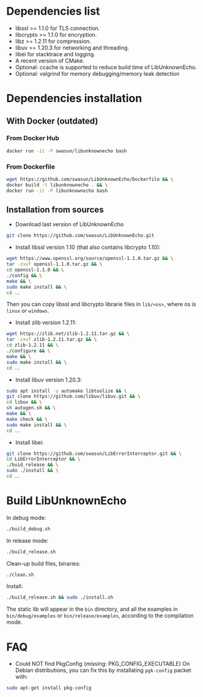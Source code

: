 # Dependencies list
* libssl >= 1.1.0 for TLS connection.
* libcrypto >= 1.1.0 for encryption.
* libz >= 1.2.11 for compression.
* libuv >= 1.20.3 for networking and threading.
* libei for stacktrace and logging.
* A recent version of CMake.
* Optional: ccache is supported to reduce build time of LibUnknownEcho.
* Optional: valgrind for memory debugging/memory leak detection

# Dependencies installation

## With Docker (outdated)

### From Docker Hub
```bash
docker run -it -P swasun/libunknownecho bash
```

### From Dockerfile
```bash
wget https://github.com/swasun/LibUnknownEcho/Dockerfile && \
docker build -t libunknownecho . && \
docker run -it -P libunknownecho bash
```

## Installation from sources
* Download last version of LibUnknownEcho
```bash
git clone https://github.com/swasun/LibUnknownEcho.git
```

* Install libssl version 1.10 (that also contains libcrypto 1.10):
```bash
wget https://www.openssl.org/source/openssl-1.1.0.tar.gz && \
tar -zxvf openssl-1.1.0.tar.gz && \
cd openssl-1.1.0 && \
./config && \
make && \
sudo make install && \
cd ..
```

Then you can copy libssl and libcrypto librarie files in `lib/<os>`, where os is `linux` or `windows`.

* Install zlib version 1.2.11:
```bash
wget https://zlib.net/zlib-1.2.11.tar.gz && \
tar -zxvf zlib-1.2.11.tar.gz && \
cd zlib-1.2.11 && \
./configure && \
make && \
sudo make install && \
cd ..
```
    
* Install libuv version 1.20.3:
```bash
sudo apt install -y automake libtoolize && \
git clone https://github.com/libuv/libuv.git && \
cd libuv && \
sh autogen.sh && \
make && \
make check && \
sudo make install && \
cd ..
```

* Install libei:
```bash
git clone https://github.com/swasun/LibErrorInterceptor.git && \
cd LibErrorInterceptor && \
./buid_release && \
sudo ./install && \
cd ..
```

# Build LibUnknownEcho

In debug mode:
```bash
./build_debug.sh
```

In release mode:
```bash
./build_release.sh
```

Clean-up build files, binaries:
```bash
./clean.sh
```

Install:
```bash
./build_release.sh && sudo ./install.sh
```

The static lib will appear in the `bin` directory, and all the examples in `bin/debug/examples` or `bin/release/examples`, according to the compilation mode.

# FAQ
* Could NOT find PkgConfig (missing: PKG_CONFIG_EXECUTABLE)
On Debian distributions, you can fix this by installating `pgk-config` packet with:
```bash
sudo apt-get install pkg-config
```